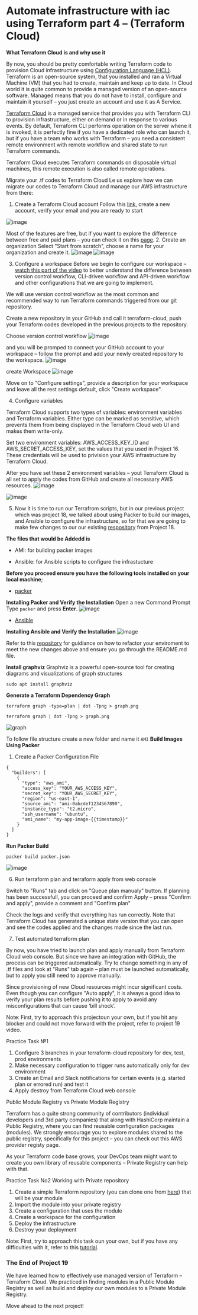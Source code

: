 # Automate infrastructure with iac using Terraform part 4 – (Terraform Cloud)

**What Terraform Cloud is and why use it**

By now, you should be pretty comfortable writing Terraform code to provision Cloud infrastructure using [Configuration Language (HCL)](https://developer.hashicorp.com/terraform/language). 
Terraform is an open-source system, that you installed and ran a Virtual Machine (VM) that you had to create, maintain and keep up to 
date. In Cloud world it is quite common to provide a managed version of an open-source software. Managed means that you do not have to 
install, configure and maintain it yourself – you just create an account and use it as A Service.

[Terraform Cloud](https://cloud.hashicorp.com/products/terraform) is a managed service that provides you with Terraform CLI to 
provision infrastructure, either on demand or in response to various events. By default, Terraform CLI performs operation on the server whene it is invoked, it is perfectly fine if you have a dedicated role 
who can launch it, but if you have a team who works with Terraform – you need a consistent remote environment with remote workflow and shared state to run Terraform commands.

Terraform Cloud executes Terraform commands on disposable virtual machines, this remote execution is also called remote operations.


Migrate your .tf codes to Terraform Cloud
Le us explore how we can migrate our codes to Terraform Cloud and manage our AWS infrastructure from there:

1. Create a Terraform Cloud account
Follow this [link](https://app.terraform.io/public/signup/account), create a new account, verify your email and you are ready to start

![image](https://github.com/user-attachments/assets/1b3e92da-2c74-454e-8cd5-b3d032459dfb)

Most of the features are free, but if you want to explore the difference between free and paid plans – you can check it on this [page](https://www.hashicorp.com/products/terraform/pricing).
2. Create an organization
Select "Start from scratch", choose a name for your organization and create it.
![image](https://github.com/user-attachments/assets/8021821a-d7e8-48c3-811b-86a6132a36c2)
![image](https://github.com/user-attachments/assets/ca5a7499-7b77-483b-bb48-ac62055de240)

3. Configure a workspace
Before we begin to configure our workspace – [watch this part of the video](https://www.youtube.com/watch?v=m3PlM4erixY&t=287s) 
to better understand the difference between version control workflow, CLI-driven workflow and API-driven workflow and other 
configurations that we are going to implement.

We will use version control workflow as the most common and recommended way to run Terraform commands triggered from our git repository.

Create a new repository in your GitHub and call it terraform-cloud, push your Terraform codes developed in the previous projects to 
the repository.

Choose version control workflow
![image](https://github.com/user-attachments/assets/4d995f27-6adf-4a5a-b82b-692ba6e0ef9b)


 and you will be promped to connect your GitHub account to your workspace – follow the prompt and 
add your newly created repository to the workspace.
![image](https://github.com/user-attachments/assets/6558f15c-211e-4365-84b2-d6358ebc8136)

create Workspace
![image](https://github.com/user-attachments/assets/482371c3-6ba0-4497-a7c7-992905aae38f)


Move on to "Configure settings", provide a description for your workspace and leave all the rest settings default, click "Create 
workspace".

4. Configure variables

Terraform Cloud supports two types of variables: environment variables and Terraform variables. Either type can be marked as sensitive,
which prevents them from being displayed in the Terraform Cloud web UI and makes them write-only.

Set two environment variables: AWS_ACCESS_KEY_ID and AWS_SECRET_ACCESS_KEY, set the values that you used in Project 16. These 
credentials will be used to privision your AWS infrastructure by Terraform Cloud.

After you have set these 2 environment variables – yout Terraform Cloud is all set to apply the codes from GitHub and create all 
necessary AWS resources.
![image](https://github.com/user-attachments/assets/51031436-a6b6-48c5-87d2-1a9d51316cb1)

![image](https://github.com/user-attachments/assets/7965d668-f3dd-4a88-9003-f5263edd1544)

5. Now it is time to run our Terrafrom scripts, but in our previous project which was project 18, we talked about using Packer to
build our images, and Ansible to configure the infrastructure, so for that we are going to make few changes to our our existing 
[respository](https://github.com/melkamu372/PBL/tree/project-18) from Project 18.

**The files that would be Addedd is**
- AMI: for building packer images

- Ansible: for Ansible scripts to configure the infrastucture

**Before you proceed ensure you have the following tools installed on your local machine**;
- [packer](https://developer.hashicorp.com/packer/tutorials/docker-get-started/get-started-install-cli)

**Installing Packer and Verify the Installation**
Open a new Command Prompt Type `packer` and press **Enter**.
![image](https://github.com/user-attachments/assets/2da04723-7853-401d-9b3d-9a5150f5a4af)

- [Ansible](https://docs.ansible.com/ansible/latest/installation_guide/intro_installation.htm)

**Installing Ansible and Verify the Installation**
![image](https://github.com/user-attachments/assets/f97347d1-6a72-4044-b211-6e14b11fd771)


Refer to this [repository](https://github.com/darey-devops/PBL-project-19) for guidiance on how to refactor your enviroment to meet 
the new changes above and ensure you go through the README.md file.

**Install graphviz**
Graphviz is a powerful open-source tool for creating diagrams and visualizations of graph structures
```
sudo apt install graphviz
```
**Generate a Terraform Dependency Graph**
```
terraform graph -type=plan | dot -Tpng > graph.png
```
```
terraform graph | dot -Tpng > graph.png
```
![graph](https://github.com/user-attachments/assets/f8d89e97-49a3-4773-bcd3-2761b165bf26)


To follow file structure create a new folder and name it `AMI`
**Build Images Using Packer**

1. Create a Packer Configuration File
```
{
  "builders": [
    {
      "type": "aws_ami",
      "access_key": "YOUR_AWS_ACCESS_KEY",
      "secret_key": "YOUR_AWS_SECRET_KEY",
      "region": "us-east-1",
      "source_ami": "ami-0abcdef1234567890",
      "instance_type": "t2.micro",
      "ssh_username": "ubuntu",
      "ami_name": "my-app-image-{{timestamp}}"
    }
  ]
}

```

**Run Packer Build**
```
packer build packer.json
```
![image](https://github.com/user-attachments/assets/d09c1750-0ca4-46d5-9689-588cb9be41e1)




6. Run terraform plan and terraform apply from web console

Switch to "Runs" tab and click on "Queue plan manualy" button. If planning has been successfull, you can proceed and confirm Apply
– press "Confirm and apply", provide a comment and "Confirm plan"

Check the logs and verify that everything has run correctly. Note that Terraform Cloud has generated a unique state version that you 
can open and see the codes applied and the changes made since the last run.

7. Test automated terraform plan

By now, you have tried to launch plan and apply manually from Terraform Cloud web console. But since we have an integration with GitHub,
the process can be triggered automatically. Try to change something in any of .tf files and look at "Runs" tab again – plan must be 
launched automatically, but to apply you still need to approve manually.

Since provisioning of new Cloud resources might incur significant costs. Even though you can configure "Auto apply", it is always a
good idea to verify your plan results before pushing it to apply to avoid any misconfigurations that can cause ‘bill shock’.

Note: First, try to approach this projectoun your own, but if you hit any blocker and could not move forward with the project, refer
to project 19 video.

Practice Task №1

1. Configure 3 branches in your terraform-cloud repository for dev, test, prod environments
2. Make necessary configuration to trigger runs automatically only for dev environment
3. Create an Email and Slack notifications for certain events (e.g. started plan or errored run) and test it
4. Apply destroy from Terraform Cloud web console


Public Module Registry vs Private Module Registry

Terraform has a quite strong community of contributors (individual developers and 3rd party companies) that along with HashiCorp 
maintain a Public Registry, where you can find reusable configuration packages (modules). We strongly encourage you to explore modules
shared to the public registry, specifically for this project – you can check out this AWS provider registy page.

As your Terraform code base grows, your DevOps team might want to create you own library of reusable components – Private Registry 
can help with that.


Practice Task No2 Working with Private repository

1. Create a simple Terraform repository (you can clone one from [here](https://github.com/hashicorp/learn-private-module-aws-s3-webapp))
 that will be your module
2. Import the module into your private registry
3. Create a configuration that uses the module
4. Create a workspace for the configuration
5. Deploy the infrastructure
6. Destroy your deployment

Note: First, try to approach this task oun your own, but if you have any difficulties with it, refer to this [tutorial](https://developer.hashicorp.com/terraform/tutorials/modules/module-private-registry-share).

### The End of Project 19

We have learned how to effectively use managed version of Terraform – Terraform Cloud. We practiced in finding modules 
in a Public Module Registry as well as build and deploy our own modules to a Private Module Registry.

Move ahead to the next project!

